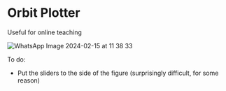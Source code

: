 # Orbit Plotter
Useful for online teaching

![WhatsApp Image 2024-02-15 at 11 38 33](https://github.com/MatiasCerioni/Planetary-Orbit-Plotter/assets/129879523/6e7b9ca8-3c5e-40d2-a4a1-f7864e83b04d)

To do:
- Put the sliders to the side of the figure (surprisingly difficult, for some reason)
